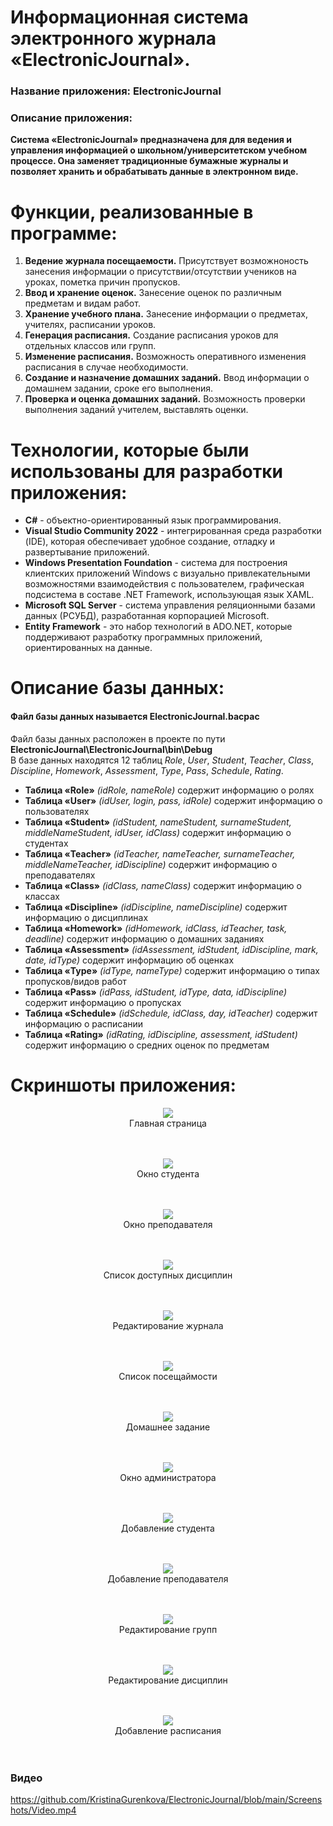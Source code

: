 # Информационная система электронного журнала «ElectronicJournal».
### Название приложения: ElectronicJournal
### Описание приложения:
**Система «ElectronicJournal» предназначена для для ведения и управления информацией о школьном/университетском учебном процессе. Она заменяет традиционные бумажные журналы и позволяет хранить и обрабатывать данные в электронном виде.**

# Функции, реализованные в программе:
1. **Ведение журнала посещаемости.** Присутствует возможноность занесения информации о присутствии/отсутствии учеников на уроках, пометка причин пропусков.
2. **Ввод и хранение оценок.** Занесение оценок по различным предметам и видам работ.
3. **Хранение учебного плана.** Занесение информации о предметах, учителях, расписании уроков.
4. **Генерация расписания.** Создание расписания уроков для отдельных классов или групп.
4. **Изменение расписания.** Возможность оперативного изменения расписания в случае необходимости.
4. **Создание и назначение домашних заданий.** Ввод информации о домашнем задании, сроке его выполнения.
5. **Проверка и оценка домашних заданий.** Возможность проверки выполнения заданий учителем, выставлять оценки.

# Технологии, которые были использованы для разработки приложения:
- **C#** - объектно-ориентированный язык программирования.
- **Visual Studio Community 2022** - интегрированная среда разработки (IDE), которая обеспечивает удобное создание, отладку и развертывание приложений.
- **Windows Presentation Foundation** - система для построения клиентских приложений Windows с визуально привлекательными возможностями взаимодействия с пользователем, графическая подсистема в составе .NET Framework, использующая язык XAML.
- **Microsoft SQL Server** - система управления реляционными базами данных (РСУБД), разработанная корпорацией Microsoft.
- **Entity Framework** - это набор технологий в ADO.NET, которые поддерживают разработку программных приложений, ориентированных на данные.

# Описание базы данных:
#### Файл базы данных называется ElectronicJournal.bacpac <br/>
Файл базы данных расположен в проекте по пути **ElectronicJournal\ElectronicJournal\bin\Debug** </br>
В базе данных находятся 12 таблиц _Role_, _User_, _Student_, _Teacher_, _Class_, _Discipline_, _Homework_, _Assessment_, _Type_, _Pass_, _Schedule_, _Rating_.

- **Таблица «Role»** _(idRole, nameRole)_ содержит информацию о ролях
- **Таблица «User»** _(idUser, login, pass, idRole)_ содержит информацию о пользователях
- **Таблица «Student»** _(idStudent, nameStudent, surnameStudent, middleNameStudent, idUser, idClass)_ содержит информацию о студентах
- **Таблица «Teacher»** _(idTeacher, nameTeacher, surnameTeacher, middleNameTeacher, idDiscipline)_ содержит информацию о преподавателях
- **Таблица «Class»** _(idClass, nameClass)_ содержит информацию о классах
- **Таблица «Discipline»** _(idDiscipline, nameDiscipline)_ содержит информацию о дисциплинах
- **Таблица «Homework»** _(idHomework, idClass, idTeacher, task, deadline)_ содержит информацию о домашних заданиях
- **Таблица «Assessment»** _(idAssessment, idStudent, idDiscipline, mark, date, idType)_ содержит информацию об оценках
- **Таблица «Type»** _(idType, nameType)_ содержит информацию о типах пропусков/видов работ
- **Таблица «Pass»** _(idPass, idStudent, idType, data, idDiscipline)_ содержит информацию о пропусках
- **Таблица «Schedule»** _(idSchedule, idClass, day, idTeacher)_ содержит информацию о расписании
- **Таблица «Rating»** _(idRating, idDiscipline, assessment, idStudent)_ содержит информацию о средних оценок по предметам


# Скриншоты приложения:

<p align="center">
  <img <img src="https://github.com/KristinaGurenkova/ElectronicJournal/blob/main/Screenshots/MainWindow.png">
</br>Главная страница
</br> </br> </br>
</p>

<p align="center">
  <img <img src="https://github.com/KristinaGurenkova/ElectronicJournal/blob/main/Screenshots/Student.png">
</br>Окно студента
</br> </br> </br>
</p>

<p align="center">
  <img <img src="https://github.com/KristinaGurenkova/ElectronicJournal/blob/main/Screenshots/Teacher.png">
</br>Окно преподавателя
</br> </br> </br>
</p>

<p align="center">
  <img <img src="https://github.com/KristinaGurenkova/ElectronicJournal/blob/main/Screenshots/ListDisc.png">
</br>Список доступных дисциплин
</br> </br> </br>
</p>

<p align="center">
  <img <img src="https://github.com/KristinaGurenkova/ElectronicJournal/blob/main/Screenshots/edit.png">
</br>Редактирование журнала
</br> </br> </br>
</p>

<p align="center">
  <img <img src="https://github.com/KristinaGurenkova/ElectronicJournal/blob/main/Screenshots/listPass.png">
</br>Список посещаймости
</br> </br> </br>
</p>

<p align="center">
  <img <img src="https://github.com/KristinaGurenkova/ElectronicJournal/blob/main/Screenshots/Homework.png">
</br>Домашнее задание
</br> </br> </br>
</p>

<p align="center">
  <img <img src="https://github.com/KristinaGurenkova/ElectronicJournal/blob/main/Screenshots/schedule.png">
</br>Окно администратора
</br> </br> </br>
</p>

<p align="center">
  <img <img src="https://github.com/KristinaGurenkova/ElectronicJournal/blob/main/Screenshots/AddStudent.png">
</br>Добавление студента
</br> </br> </br>
</p>

<p align="center">
  <img <img src="https://github.com/KristinaGurenkova/ElectronicJournal/blob/main/Screenshots/AddTeacher.png">
</br>Добавление преподавателя
</br> </br> </br>
</p>

<p align="center">
  <img <img src="https://github.com/KristinaGurenkova/ElectronicJournal/blob/main/Screenshots/EditClass.png">
</br>Редактирование групп
</br> </br> </br>
</p>

<p align="center">
  <img <img src="https://github.com/KristinaGurenkova/ElectronicJournal/blob/main/Screenshots/EditDisc.png">
</br>Редактирование дисциплин
</br> </br> </br>
</p>

<p align="center">
  <img <img src="https://github.com/KristinaGurenkova/ElectronicJournal/blob/main/Screenshots/SheduleEdit.png">
</br>Добавление расписания
</br> </br> </br>
</p>
<h3>Видео</h3>

https://github.com/KristinaGurenkova/ElectronicJournal/blob/main/Screenshots/Video.mp4
